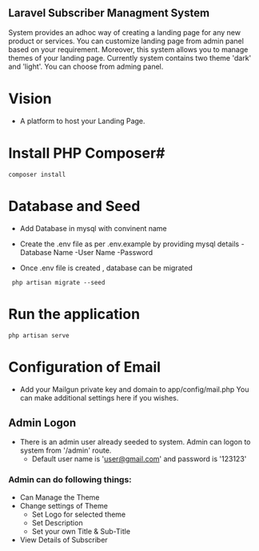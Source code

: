 ## Laravel Subscriber Managment System

System provides an adhoc way of creating a landing page for any new product or services. You can customize landing page from admin panel based on your requirement. Moreover, this system allows you to manage themes of your landing page. Currently system contains two theme 'dark'
and 'light'. You can choose from adming panel.


# Vision #

- A platform to host your Landing Page.


# Install PHP Composer#
```
composer install
```

# Database and Seed #

- Add  Database in mysql with convinent name

- Create the .env file as per .env.example by providing mysql details
    -Database Name
    -User Name
    -Password

- Once .env file is created , database can be migrated
```
 php artisan migrate --seed
 ```


# Run the application #
```
php artisan serve 
```

# Configuration of Email
- Add your Mailgun private key and domain to app/config/mail.php You can make additional settings here if you wishes.


## Admin Logon ##
- There is an admin user already seeded to system. Admin can logon to system from '/admin' route.
   - Default user name is 'user@gmail.com' and password is '123123'

### Admin can do following things:
- Can Manage the Theme
- Change settings of Theme
    - Set Logo for selected theme
    - Set Description
    - Set your own Title & Sub-Title
- View Details of Subscriber

